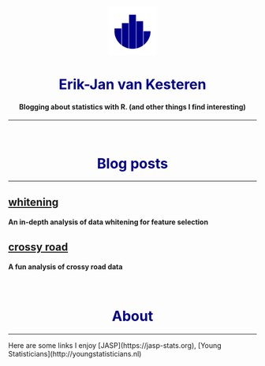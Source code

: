 


<center>
<br/>
<img src="bloglogo.svg" width=100></img>

# <span style="color:#00008B">Erik-Jan van Kesteren</span>

#### Blogging about statistics with R. (and other things I find interesting)


---
<br/>

# <span style="color:#00008B">Blog posts</span>
</center>
<hr/>

<div class="container">



## [whitening](posts/whitening.html)
#### An in-depth analysis of data whitening for feature selection

## [crossy road](posts/crossyroad.html)
#### A fun analysis of crossy road data

</div>

<br/>


<h1><center> <span style="color:#00008B">About</span> </center></h1>

<hr/>
<div class="container">
Here are some links I enjoy [JASP](https://jasp-stats.org), [Young Statisticians](http://youngstatisticians.nl)

</div>
